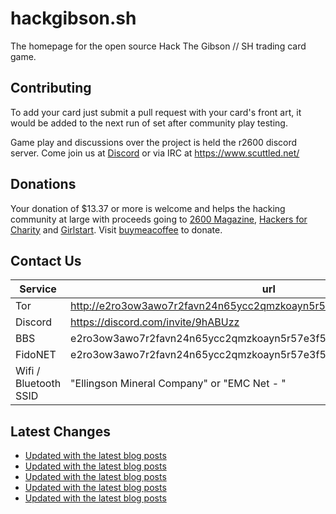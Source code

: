 # hackgibson.sh
The homepage for the open source Hack The Gibson // SH trading card game.


## Contributing

To add your card just submit a pull request with your card's front art, it would be added to the next run of set after community play testing.

Game play and discussions over the project is held the r2600 discord server. Come join us at [Discord](https://discord.com/invite/9hABUzz) or via IRC at https://www.scuttled.net/


## Donations

Your donation of $13.37 or more is welcome and helps the hacking community at large with proceeds going to [2600 Magazine](https://2600.com/), [Hackers for Charity](https://hackersforcharity.org) and [Girlstart](https://girlstart.org).  Visit [buymeacoffee](https://www.buymeacoffee.com/hackgibson.sh) to donate.


## Contact Us

Service | url
-|-
Tor | http://e2ro3ow3awo7r2favn24n65ycc2qmzkoayn5r57e3f56nvjwdcgg32ad.onion
Discord | https://discord.com/invite/9hABUzz
BBS | e2ro3ow3awo7r2favn24n65ycc2qmzkoayn5r57e3f56nvjwdcgg32ad.onion:23
FidoNET | e2ro3ow3awo7r2favn24n65ycc2qmzkoayn5r57e3f56nvjwdcgg32ad.onion:24554
Wifi / Bluetooth SSID | "Ellingson Mineral Company" or "EMC Net - <fidonet address>"

## Latest Changes
<!-- BLOG-POST-LIST:START -->
- [Updated with the latest blog posts](https://github.com/DFW2600/hackgibson.sh/commit/74df5d0533e6e0a6f787641bd121425a3faea212)
- [Updated with the latest blog posts](https://github.com/DFW2600/hackgibson.sh/commit/1f0e77881ed4537d46a70b534630b45bf98c75b7)
- [Updated with the latest blog posts](https://github.com/DFW2600/hackgibson.sh/commit/3a58d0d9d4ac5052f917c5fcab0583ab72b31a14)
- [Updated with the latest blog posts](https://github.com/DFW2600/hackgibson.sh/commit/6d9637f9cdd6c3d6081d26528ab71bf172a9ebad)
- [Updated with the latest blog posts](https://github.com/DFW2600/hackgibson.sh/commit/fc98c91d7e489de4435760b69915565e4fcbb756)
<!-- BLOG-POST-LIST:END -->
